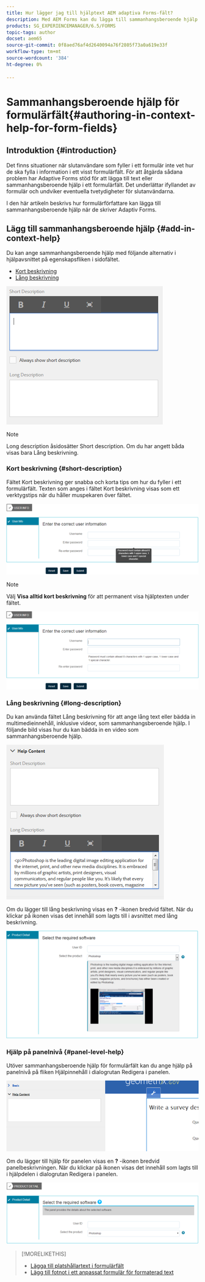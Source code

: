 ```yaml
---
title: Hur lägger jag till hjälptext AEM adaptiva Forms-fält?
description: Med AEM Forms kan du lägga till sammanhangsberoende hjälp i anpassade formulärfält och paneler, som text eller multimedia, inklusive videor.
products: SG_EXPERIENCEMANAGER/6.5/FORMS
topic-tags: author
docset: aem65
source-git-commit: 0f8aed76af4d2640094a76f2805f73a0a619e33f
workflow-type: tm+mt
source-wordcount: '384'
ht-degree: 0%

---
```



# Sammanhangsberoende hjälp för formulärfält{#authoring-in-context-help-for-form-fields}

## Introduktion {#introduction}

Det finns situationer när slutanvändare som fyller i ett formulär inte vet hur de ska fylla i information i ett visst formulärfält. För att åtgärda sådana problem har Adaptive Forms stöd för att lägga till text eller sammanhangsberoende hjälp i ett formulärfält. Det underlättar ifyllandet av formulär och undviker eventuella tvetydigheter för slutanvändarna.

I den här artikeln beskrivs hur formulärförfattare kan lägga till sammanhangsberoende hjälp när de skriver Adaptiv Forms.

## Lägg till sammanhangsberoende hjälp {#add-in-context-help}

Du kan ange sammanhangsberoende hjälp med följande alternativ i hjälpavsnittet på egenskapsfliken i sidofältet.

* [Kort beskrivning](authoring-in-field-help.md#p-short-description-p)
* [Lång beskrivning](authoring-in-field-help.md#p-long-description-p)

![Kontexthjälp för formulärfält](assets/descriptions.png)

>[!NOTE]
>
>Long description åsidosätter Short description. Om du har angett båda visas bara Lång beskrivning.

### Kort beskrivning {#short-description}

Fältet Kort beskrivning ger snabba och korta tips om hur du fyller i ett formulärfält. Texten som anges i fältet Kort beskrivning visas som ett verktygstips när du håller muspekaren över fältet.

![Kort beskrivning för att lägga till sammanhangsberoende hjälp för formulärfält](assets/tooltip.png)

>[!NOTE]
>
>Välj **Visa alltid kort beskrivning** för att permanent visa hjälptexten under fältet.

![Permanent kort sammanhangsberoende hjälp nedanför fältet](assets/short1.png)

### Lång beskrivning {#long-description}

Du kan använda fältet Lång beskrivning för att ange lång text eller bädda in multimedieinnehåll, inklusive videor, som sammanhangsberoende hjälp. I följande bild visas hur du kan bädda in en video som sammanhangsberoende hjälp.

![Lägga till multimedia som sammanhangsberoende hjälp för formulärfält](assets/long-descriptions.png)

Om du lägger till lång beskrivning visas en **?** -ikonen bredvid fältet. När du klickar på ikonen visas det innehåll som lagts till i avsnittet med lång beskrivning.

![Exempel på sammanhangsberoende multimediahjälp](assets/photoshop.png)

### Hjälp på panelnivå {#panel-level-help}

Utöver sammanhangsberoende hjälp för formulärfält kan du ange hjälp på panelnivå på fliken Hjälpinnehåll i dialogrutan Redigera i panelen.

![Lägga till sammanhangsberoende hjälp för en formulärpanel](assets/panel-level-help.png)

Om du lägger till hjälp för panelen visas en **?** -ikonen bredvid panelbeskrivningen. När du klickar på ikonen visas det innehåll som lagts till i hjälpdelen i dialogrutan Redigera i panelen.

![Exempel på sammanhangsberoende hjälp på formulärpanelsnivå](assets/photoshop-1.png)

>[!MORELIKETHIS]
>
>* [Lägga till platshållartext i formulärfält](/help/forms/placeholder-text-in-aem-forms.md)
>* [Lägg till fotnot i ett anpassat formulär för formaterad text](/help/forms/footnotes-richtextsupport.md)